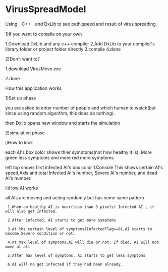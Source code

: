 # VirusSpreadModel
Using　C++　and DxLib to see path,speed and result of virus spreading.

1)If you want to compile on your own

  1.Download DxLib and any c++ compiler
  2.Add DxLib to your compiler's library folder or project folder directly
  3.compile
  4.done


2)Don't want to?

 1.download VirusMove.exe

 2.done

How this application works


1)Set up phase

you are asked to enter number of people and which human to watch(but since using random algorithm, this does do nothing).

then Dxlib opens new window and starts the simulation


2)simulation phase

 i)How to look

   each AI's box color shows thier symptoms(not how healthy it is). More green less symptoms and more red more symptoms

   left top shows first infected AI's box color
   1.Console
    This shows certain AI's speed,Axis and total Infected AI's number, Severe AI's number, and dead AI's number.

 ii)How AI works

   all AIs are moving and acting randomly but has some same pattern

     1.When an healthy AI is near(less than 3 pixels) Infected AI , it will also get Infected.

     2.After infected, AI starts to get more symptoms

     3.At the certain level of symptoms(InfectedFlag==0),AI starts to become Severe condition or not.

     4.At max level of symptoms,AI will die or not. If died, AI will not move at all

     5.After max level of symptoms, AI starts to get less symptoms

     6.AI will no get infected if they had been already.
